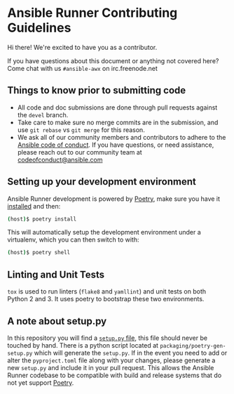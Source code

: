 # Ansible Runner Contributing Guidelines

Hi there! We're excited to have you as a contributor.

If you have questions about this document or anything not covered here? Come chat with us `#ansible-awx` on irc.freenode.net

## Things to know prior to submitting code

- All code and doc submissions are done through pull requests against the `devel` branch.
- Take care to make sure no merge commits are in the submission, and use `git rebase` vs `git merge` for this reason.
- We ask all of our community members and contributors to adhere to the [Ansible code of conduct](http://docs.ansible.com/ansible/latest/community/code_of_conduct.html). If you have questions, or need assistance, please reach out to our community team at [codeofconduct@ansible.com](mailto:codeofconduct@ansible.com)   

## Setting up your development environment

Ansible Runner development is powered by [Poetry](https://python-poetry.org/), make sure you have it [installed](https://python-poetry.org/docs/#installation) and then:

```bash
(host)$ poetry install
```

This will automatically setup the development environment under a virtualenv, which you can then switch to with:

```bash
(host)$ poetry shell
```

## Linting and Unit Tests

`tox` is used to run linters (`flake8` and `yamllint`) and unit tests on both Python 2 and 3. It uses poetry to bootstrap these two environments.

## A note about setup.py

In this repository you will find a [`setup.py` file](https://docs.python.org/3/installing/index.html#installing-index),
this file should never be touched by hand. There is a python script located at
`packaging/poetry-gen-setup.py` which will generate the `setup.py`. If in the
event you need to add or alter the `pyproject.toml` file along with your
changes, please generate a new `setup.py` and include it in your pull request.
This allows the Ansible Runner codebase to be compatible with build and release
systems that do not yet support [Poetry](https://python-poetry.org/).
